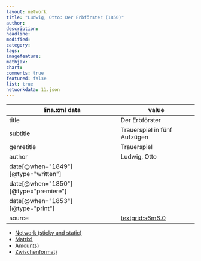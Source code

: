 ```yaml
---
layout: network
title: "Ludwig, Otto: Der Erbförster (1850)"
author:
description:
headline:
modified:
category:
tags:
imagefeature: 
mathjax: 
chart: 
comments: true
featured: false
list: true
networkdata: 11.json
---
```

lina.xml data  | value
------------- | -------------
title|Der Erbförster
subtitle|Trauerspiel in fünf Aufzügen
genretitle|Trauerspiel
author|Ludwig, Otto
date[@when="1849"][@type="written"]|
date[@when="1850"][@type="premiere"]|
date[@when="1853"][@type="print"]|
source|[textgrid:s6m6.0](https://textgridlab.org/1.0/tgcrud-public/rest/textgrid:s6m6.0/data)



* [Network (sticky and static)](/linas/network11)
* [Matrix)](/linas/matrix11)
* [Amounts)](/linas/amount11)
* [Zwischenformat)](/linas/lina11 )
